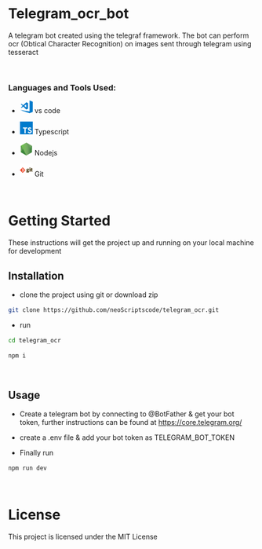 # Telegram_ocr_bot

A telegram bot created using the telegraf framework. The bot can perform ocr (Obtical Character Recognition) on images sent through telegram using tesseract

<br />

### Languages and Tools Used:

- <img  alt="Visual Studio Code" width="26px" src="https://raw.githubusercontent.com/github/explore/80688e429a7d4ef2fca1e82350fe8e3517d3494d/topics/visual-studio-code/visual-studio-code.png" /> vs code


- <img   alt="Typescript" width="26px" src="https://raw.githubusercontent.com/github/explore/80688e429a7d4ef2fca1e82350fe8e3517d3494d/topics/typescript/typescript.png" /> Typescript




- <img   alt="Node.js" width="26px" src="https://raw.githubusercontent.com/github/explore/80688e429a7d4ef2fca1e82350fe8e3517d3494d/topics/nodejs/nodejs.png" /> Nodejs


- <img   alt="Git" width="26px" src="https://raw.githubusercontent.com/github/explore/80688e429a7d4ef2fca1e82350fe8e3517d3494d/topics/git/git.png" /> Git

<br />

# Getting Started

These instructions will get the project up and running on your local machine for development 

## Installation
- clone the project using git or download zip
```bash
git clone https://github.com/neoScriptscode/telegram_ocr.git
```
- run 
```bash
cd telegram_ocr
```

```bash
npm i
```
<br />

## Usage
-  Create a telegram bot by connecting to @BotFather & get your bot token, further instructions can be found at https://core.telegram.org/

- create a .env file & add your bot token as TELEGRAM_BOT_TOKEN


- Finally run 

```bash
npm run dev
```
<br />


# License
This project is licensed under the MIT License 